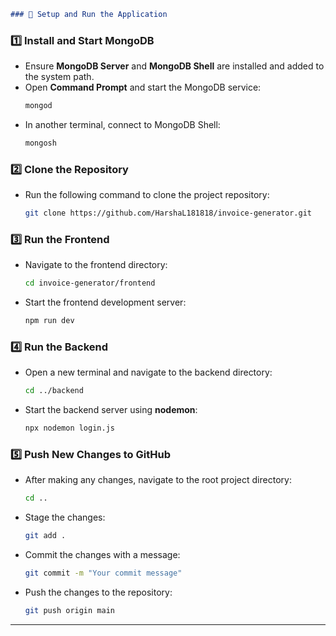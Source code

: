 
```md
### 🚀 Setup and Run the Application
```

### 1️⃣ Install and Start MongoDB
- Ensure **MongoDB Server** and **MongoDB Shell** are installed and added to the system path.  
- Open **Command Prompt** and start the MongoDB service:  
  ```sh
  mongod
  ```
- In another terminal, connect to MongoDB Shell:  
  ```sh
  mongosh
  ```

### 2️⃣ Clone the Repository  
- Run the following command to clone the project repository:  
  ```sh
  git clone https://github.com/HarshaL181818/invoice-generator.git
  ```

### 3️⃣ Run the Frontend  
- Navigate to the frontend directory:  
  ```sh
  cd invoice-generator/frontend
  ```
- Start the frontend development server:  
  ```sh
  npm run dev
  ```

### 4️⃣ Run the Backend  
- Open a new terminal and navigate to the backend directory:  
  ```sh
  cd ../backend
  ```
- Start the backend server using **nodemon**:  
  ```sh
  npx nodemon login.js
  ```

### 5️⃣ Push New Changes to GitHub  
- After making any changes, navigate to the root project directory:  
  ```sh
  cd ..
  ```
- Stage the changes:  
  ```sh
  git add .
  ```
- Commit the changes with a message:  
  ```sh
  git commit -m "Your commit message"
  ```
- Push the changes to the repository:  
  ```sh
  git push origin main
  ```

---
